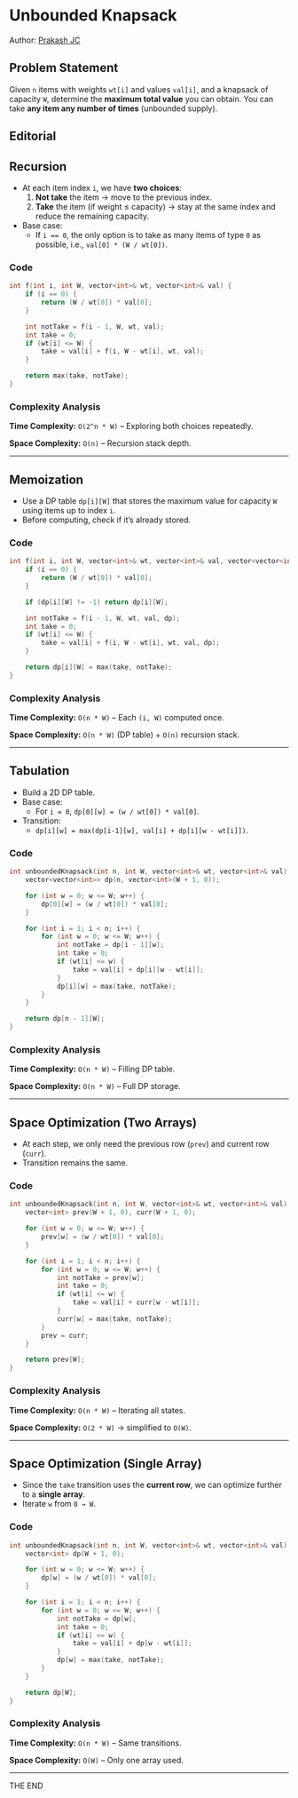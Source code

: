 # Unbounded Knapsack

Author: [Prakash JC](https://prakash079513.github.io)

## Problem Statement

Given `n` items with weights `wt[i]` and values `val[i]`, and a knapsack of capacity `W`, determine the **maximum total value** you can obtain. You can take **any item any number of times** (unbounded supply).

## Editorial

## Recursion

- At each item index `i`, we have **two choices**:
  1. **Not take** the item → move to the previous index.
  2. **Take** the item (if weight ≤ capacity) → stay at the same index and reduce the remaining capacity.
- Base case:
  - If `i == 0`, the only option is to take as many items of type `0` as possible, i.e., `val[0] * (W / wt[0])`.

### Code

```cpp
int f(int i, int W, vector<int>& wt, vector<int>& val) {
    if (i == 0) {
        return (W / wt[0]) * val[0];
    }

    int notTake = f(i - 1, W, wt, val);
    int take = 0;
    if (wt[i] <= W) {
        take = val[i] + f(i, W - wt[i], wt, val);
    }

    return max(take, notTake);
}

```

### Complexity Analysis

**Time Complexity:** `O(2^n * W)` – Exploring both choices repeatedly.

**Space Complexity:** `O(n)` – Recursion stack depth.

---

## Memoization

- Use a DP table `dp[i][W]` that stores the maximum value for capacity `W` using items up to index `i`.
- Before computing, check if it’s already stored.

### Code

```cpp
int f(int i, int W, vector<int>& wt, vector<int>& val, vector<vector<int>>& dp) {
    if (i == 0) {
        return (W / wt[0]) * val[0];
    }

    if (dp[i][W] != -1) return dp[i][W];

    int notTake = f(i - 1, W, wt, val, dp);
    int take = 0;
    if (wt[i] <= W) {
        take = val[i] + f(i, W - wt[i], wt, val, dp);
    }

    return dp[i][W] = max(take, notTake);
}
```

### Complexity Analysis

**Time Complexity:** `O(n * W)` – Each `(i, W)` computed once.

**Space Complexity:** `O(n * W)` (DP table) + `O(n)` recursion stack.

---

## Tabulation

- Build a 2D DP table.
- Base case:
  - For `i = 0`, `dp[0][w] = (w / wt[0]) * val[0]`.
- Transition:
  - `dp[i][w] = max(dp[i-1][w], val[i] + dp[i][w - wt[i]])`.

### Code

```cpp
int unboundedKnapsack(int n, int W, vector<int>& wt, vector<int>& val) {
    vector<vector<int>> dp(n, vector<int>(W + 1, 0));

    for (int w = 0; w <= W; w++) {
        dp[0][w] = (w / wt[0]) * val[0];
    }

    for (int i = 1; i < n; i++) {
        for (int w = 0; w <= W; w++) {
            int notTake = dp[i - 1][w];
            int take = 0;
            if (wt[i] <= w) {
                take = val[i] + dp[i][w - wt[i]];
            }
            dp[i][w] = max(take, notTake);
        }
    }

    return dp[n - 1][W];
}
```

### Complexity Analysis

**Time Complexity:** `O(n * W)` – Filling DP table.

**Space Complexity:** `O(n * W)` – Full DP storage.

---

## Space Optimization (Two Arrays)

- At each step, we only need the previous row (`prev`) and current row (`curr`).
- Transition remains the same.

### Code

```cpp
int unboundedKnapsack(int n, int W, vector<int>& wt, vector<int>& val) {
    vector<int> prev(W + 1, 0), curr(W + 1, 0);

    for (int w = 0; w <= W; w++) {
        prev[w] = (w / wt[0]) * val[0];
    }

    for (int i = 1; i < n; i++) {
        for (int w = 0; w <= W; w++) {
            int notTake = prev[w];
            int take = 0;
            if (wt[i] <= w) {
                take = val[i] + curr[w - wt[i]];
            }
            curr[w] = max(take, notTake);
        }
        prev = curr;
    }

    return prev[W];
}
```

### Complexity Analysis

**Time Complexity:** `O(n * W)` – Iterating all states.

**Space Complexity:** `O(2 * W)` → simplified to `O(W)`.

---

## Space Optimization (Single Array)

- Since the `take` transition uses the **current row**, we can optimize further to a **single array**.
- Iterate `w` from `0 → W`.

### Code

```cpp
int unboundedKnapsack(int n, int W, vector<int>& wt, vector<int>& val) {
    vector<int> dp(W + 1, 0);

    for (int w = 0; w <= W; w++) {
        dp[w] = (w / wt[0]) * val[0];
    }

    for (int i = 1; i < n; i++) {
        for (int w = 0; w <= W; w++) {
            int notTake = dp[w];
            int take = 0;
            if (wt[i] <= w) {
                take = val[i] + dp[w - wt[i]];
            }
            dp[w] = max(take, notTake);
        }
    }

    return dp[W];
}
```

### Complexity Analysis

**Time Complexity:** `O(n * W)` – Same transitions.

**Space Complexity:** `O(W)` – Only one array used.

---

THE END
